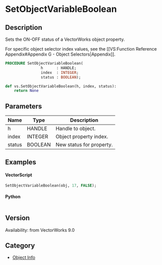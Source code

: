 # SetObjectVariableBoolean

## Description
Sets the ON-OFF status of a VectorWorks object property.

For specific object selector index values, see the [[VS:Function Reference Appendix#Appendix G - Object Selectors|Appendix]].

```pascal
PROCEDURE SetObjectVariableBoolean(
				h      : HANDLE;
				index  : INTEGER;
				status : BOOLEAN);
```

```python
def vs.SetObjectVariableBoolean(h, index, status):
    return None
```

## Parameters
|Name|Type|Description|
|---|---|---|
|h|HANDLE|Handle to object.|
|index|INTEGER|Object property index.|
|status|BOOLEAN|New status for property.|

## Examples
#### VectorScript ####
```pascal
SetObjectVariableBoolean(obj, 17, FALSE);
```
#### Python ####
```python

```

## Version
Availability: from VectorWorks 9.0

## Category
* [Object Info](../Categories/Object%20Info.md)

